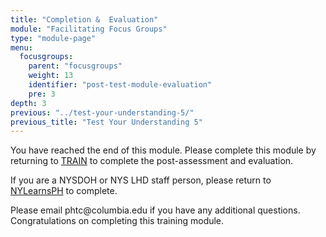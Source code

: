 ```yaml
---
title: "Completion &  Evaluation"
module: "Facilitating Focus Groups"
type: "module-page"
menu:
  focusgroups:
    parent: "focusgroups"
    weight: 13
    identifier: "post-test-module-evaluation"
    pre: 3
depth: 3
previous: "../test-your-understanding-5/"
previous_title: "Test Your Understanding 5"
---
```

<div class="focusgroups"><div class="pageblock"><p>You have reached the end of this module. Please complete this module by returning to <a href=" https://www.train.org/DesktopShell.aspx">TRAIN</a> to complete the post-assessment and evaluation. </p>
<p>If you are a NYSDOH or NYS LHD staff person, please return to <a href="https://www.nylearnsph.com/Public/default.aspx">NYLearnsPH</a> to complete. </p>
<p>Please email phtc@columbia.edu if you have any additional questions. Congratulations on completing this training module.</p>
</div></div>